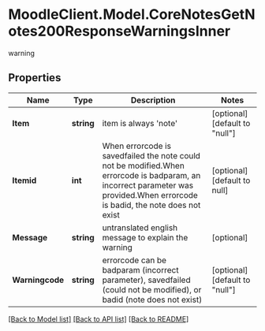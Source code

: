 # MoodleClient.Model.CoreNotesGetNotes200ResponseWarningsInner
warning

## Properties

Name | Type | Description | Notes
------------ | ------------- | ------------- | -------------
**Item** | **string** | item is always &#39;note&#39; | [optional] [default to "null"]
**Itemid** | **int** | When errorcode is savedfailed the note could not be modified.When errorcode is badparam, an incorrect parameter was provided.When errorcode is badid, the note does not exist | [optional] [default to null]
**Message** | **string** | untranslated english message to explain the warning | [optional] 
**Warningcode** | **string** | errorcode can be badparam (incorrect parameter), savedfailed (could not be modified), or badid (note does not exist) | [optional] [default to "null"]

[[Back to Model list]](../README.md#documentation-for-models) [[Back to API list]](../README.md#documentation-for-api-endpoints) [[Back to README]](../README.md)

